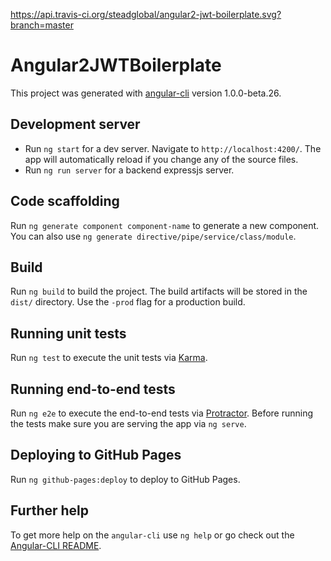 https://api.travis-ci.org/steadglobal/angular2-jwt-boilerplate.svg?branch=master

# Angular2JWTBoilerplate

This project was generated with [angular-cli](https://github.com/angular/angular-cli) version 1.0.0-beta.26.

## Development server
* Run `ng start` for a dev server. Navigate to `http://localhost:4200/`. The app will automatically reload if you change any of the source files.
* Run `ng run server` for a backend expressjs server.

## Code scaffolding

Run `ng generate component component-name` to generate a new component. You can also use `ng generate directive/pipe/service/class/module`.

## Build

Run `ng build` to build the project. The build artifacts will be stored in the `dist/` directory. Use the `-prod` flag for a production build.

## Running unit tests

Run `ng test` to execute the unit tests via [Karma](https://karma-runner.github.io).

## Running end-to-end tests

Run `ng e2e` to execute the end-to-end tests via [Protractor](http://www.protractortest.org/).
Before running the tests make sure you are serving the app via `ng serve`.

## Deploying to GitHub Pages

Run `ng github-pages:deploy` to deploy to GitHub Pages.

## Further help

To get more help on the `angular-cli` use `ng help` or go check out the [Angular-CLI README](https://github.com/angular/angular-cli/blob/master/README.md).

